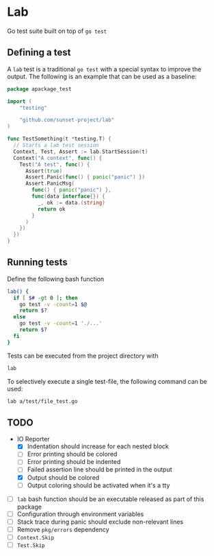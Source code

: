 # Lab

Go test suite built on top of `go test`

## Defining a test

A `lab` test is a traditional `go test` with a special syntax to improve
the output.
The following is an example that can be used as a baseline:

```go
package apackage_test

import (
	"testing"

	"github.com/sunset-project/lab"
)

func TestSomething(t *testing.T) {
  // Starts a lab test session
  Context, Test, Assert := lab.StartSession(t)
  Context("A context", func() {
    Test("A test", func() {
      Assert(true)
      Assert.Panic(func() { panic("panic") })
      Assert.PanicMsg(
        func() { panic("panic") },
        func(data interface{}) {
          _, ok := data.(string)
          return ok
        }
      )
    })
  })
}
```

## Running tests

Define the following bash function

```bash
lab() {
  if [ $# -gt 0 ]; then
    go test -v -count=1 $@
    return $?
  else
    go test -v -count=1 './...'
    return $?
  fi
}
```

Tests can be executed from the project directory with

```bash
lab
```

To selectively execute a single test-file, the following command can be used:

```bash
lab a/test/file_test.go
```

## TODO

- IO Reporter
  - [x] Indentation should increase for each nested block
  - [ ] Error printing should be colored
  - [ ] Error printing should be indented
  - [ ] Failed assertion line should be printed in the output
  - [x] Output should be colored
  - [ ] Output coloring should be activated when it's a tty
- [ ] `lab` bash function should be an executable released as part of this
  package
- [ ] Configuration through environment variables
- [ ] Stack trace during panic should exclude non-relevant lines
- [ ] Remove `pkg/errors` dependency
- [ ] `Context.Skip`
- [ ] `Test.Skip`
